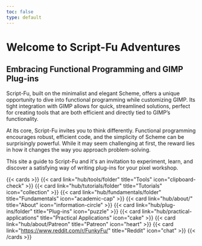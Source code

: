 ```yaml
---
toc: false
type: default
---
```


# Welcome to Script-Fu Adventures

## Embracing Functional Programming and GIMP Plug-ins

Script-Fu, built on the minimalist and elegant Scheme, offers a unique opportunity to dive into functional programming while customizing GIMP. Its tight integration with GIMP allows for quick, streamlined solutions, perfect for creating tools that are both efficient and directly tied to GIMP’s functionality.

At its core, Script-Fu invites you to think differently. Functional programming encourages robust, efficient code, and the simplicity of Scheme can be surprisingly powerful. While it may seem challenging at first, the reward lies in how it changes the way you approach problem-solving.

This site a guide to Script-Fu and it's an invitation to experiment, learn, and discover a satisfying way of writing plug-ins for your pixel workshop.

{{< cards >}}
  {{< card link="hub/tools/folder" title="Tools" icon="clipboard-check" >}}
  {{< card link="hub/tutorials/folder" title="Tutorials" icon="collection" >}}
  {{< card link="hub/fundamentals/folder" title="Fundamentals" icon="academic-cap" >}}
  {{< card link="hub/about/" title="About" icon="information-circle" >}}
  {{< card link="hub/plug-ins/folder" title="Plug-ins" icon="puzzle" >}}
  {{< card link="hub/practical-applications" title="Practical Applications" icon="cake" >}}
  {{< card link="hub/about/Patreon" title="Patreon" icon="heart" >}}
  {{< card link="https://www.reddit.com/r/FunkyFu/" title="Reddit" icon="chat" >}}
{{< /cards >}}
